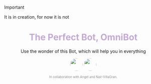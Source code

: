 > [!IMPORTANT]
> It is in creation, for now it is not

<div align="center">

<h1 style="color:#c5a9d8;"> The Perfect Bot, OmniBot</h1>
<p>Use the wonder of this Bot, which will help you in everything</p>

<div>
<img src="https://avatars.githubusercontent.com/u/155915830?v=4" />
<img src="https://avatars.githubusercontent.com/u/96886534?v=4"/>

</div>

<footer>
    <p style="opacity:50%;font-size:10px;">In collaboration with Angel and Nair-VillaGran.</p>
</footer>
</div>

<style>
    img{
        width:40px;
        border-radius:100%;
    }
</style>
